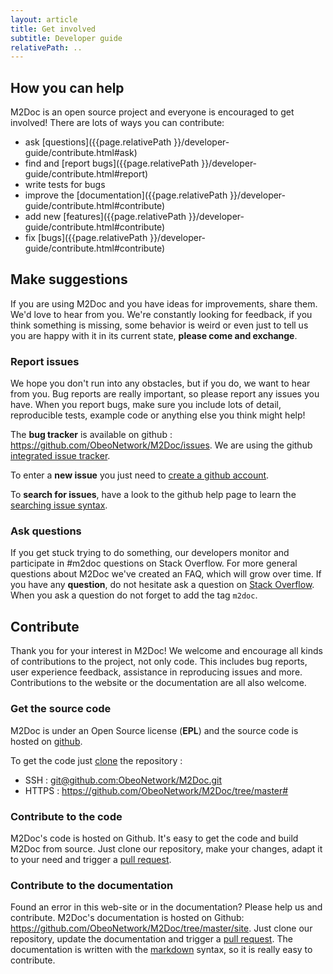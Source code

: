 ```yaml
---
layout: article
title: Get involved
subtitle: Developer guide
relativePath: ..
---
```


How you can help
----------------

M2Doc is an open source project and everyone is encouraged to get involved! There are lots of ways you can contribute:

-   ask [questions]({{page.relativePath }}/developer-guide/contribute.html#ask) 
-   find and [report bugs]({{page.relativePath }}/developer-guide/contribute.html#report) 
-   write tests for bugs
-   improve the [documentation]({{page.relativePath }}/developer-guide/contribute.html#contribute) 
-   add new [features]({{page.relativePath }}/developer-guide/contribute.html#contribute) 
-   fix [bugs]({{page.relativePath }}/developer-guide/contribute.html#contribute)


Make suggestions
------------------

<a name="report"></a>

If you are using M2Doc and you have ideas for improvements, share them. We'd love to hear from you. We're constantly looking for feedback, if you think something is missing, some behavior is weird or even just to tell us you are happy with it in its current state, **please come and exchange**.

### Report issues

We hope you don't run into any obstacles, but if you do, we want to hear from you.
Bug reports are really important, so please report any issues you have. When you report bugs, make sure you include lots of detail, reproducible tests, example code or anything else you think might help!

The **bug tracker** is available on github : <https://github.com/ObeoNetwork/M2Doc/issues>.
We are using the github [integrated issue tracker](https://guides.github.com/features/issues/).

To enter a **new issue** you just need to [create a github account](https://help.github.com/articles/signing-up-for-a-new-github-account).

<a name="ask"></a>

To **search for issues**, have a look to the github help page to learn the [searching issue syntax](https://help.github.com/articles/searching-issues).


### Ask questions

If you get stuck trying to do something, our developers monitor and participate in #m2doc questions on Stack Overflow. For more general questions about M2Doc we've created an FAQ, which will grow over time.
If you have any **question**, do not hesitate ask a question on [Stack Overflow](http://stackoverflow.com/questions/ask?tags=m2doc). When you ask a question do not forget to add the tag <code>m2doc</code>.

<a name="contribute"></a>

Contribute
----------

Thank you for your interest in M2Doc!
We welcome and encourage all kinds of contributions to the project, not only code. This includes bug reports, user experience feedback, assistance in reproducing issues and more. Contributions to the website or the documentation are all also welcome.

### Get the source code

M2Doc is under an
Open Source license (**EPL**) and the source code is hosted on [github](https://github.com/ObeoNetwork/M2Doc).

To get the code just [clone](https://help.github.com/articles/which-remote-url-should-i-use) the repository :

-   SSH : [git@github.com:ObeoNetwork/M2Doc.git](git@github.com:ObeoNetwork/M2Doc.git)
-   HTTPS : <https://github.com/ObeoNetwork/M2Doc/tree/master#>

### Contribute to the code

M2Doc's code is hosted on Github. It's easy to get the code and build M2Doc from source. Just clone our repository, make your changes, adapt it to your need and trigger a [pull request](https://help.github.com/articles/using-pull-requests).

### Contribute to the documentation

Found an error in this web-site or in the documentation? Please help us and contribute.
M2Doc's documentation is hosted on Github: <https://github.com/ObeoNetwork/M2Doc/tree/master/site>. Just clone our repository, update the documentation and trigger a [pull request](https://help.github.com/articles/using-pull-requests). The documentation is written with the [markdown](http://en.wikipedia.org/wiki/Markdown) syntax, so it is really easy to contribute.

